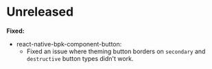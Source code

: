 # Unreleased

**Fixed:**
- react-native-bpk-component-button:
  - Fixed an issue where theming button borders on `secondary` and `destructive` button types didn't work.
